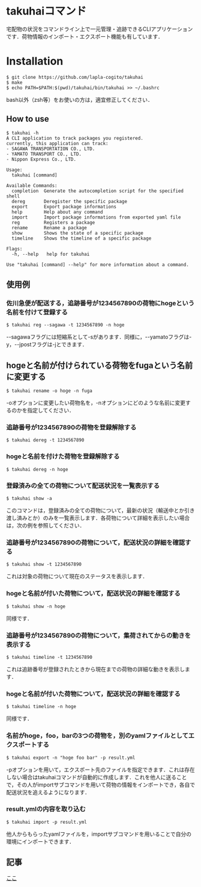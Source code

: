 # takuhaiコマンド

宅配物の状況をコマンドライン上で一元管理・追跡できるCLIアプリケーションです．荷物情報のインポート・エクスポート機能も有しています．

# Installation

```
$ git clone https://github.com/lapla-cogito/takuhai
$ make
$ echo PATH=$PATH:$(pwd)/takuhai/bin/takuhai >> ~/.bashrc
```

bash以外（zsh等）をお使いの方は，適宜修正してください．

## How to use

```
$ takuhai -h
A CLI application to track packages you registered.
currently, this application can track:
- SAGAWA TRANSPORTATION CO., LTD.
- YAMATO TRANSPORT CO., LTD.
- Nippon Express Co., LTD.

Usage:
  takuhai [command]

Available Commands:
  completion  Generate the autocompletion script for the specified shell
  dereg       Deregister the specific package
  export      Export package informations
  help        Help about any command
  import      Import package informations from exported yaml file
  reg         Registers a package
  rename      Rename a package
  show        Shows the state of a specific package
  timeline    Shows the timeline of a specific package

Flags:
  -h, --help   help for takuhai

Use "takuhai [command] --help" for more information about a command.
```

## 使用例
### 佐川急便が配送する，追跡番号が1234567890の荷物にhogeという名前を付けて登録する
```
$ takuhai reg --sagawa -t 1234567890 -n hoge
```

--sagawaフラグには短縮系として-sがあります．同様に，--yamatoフラグは-y，--jpostフラグは-jとできます．

## hogeと名前が付けられている荷物をfugaという名前に変更する

```
$ takuhai rename -o hoge -n fuga
```

-oオプションに変更したい荷物名を，-nオプションにどのような名前に変更するのかを指定してください．

### 追跡番号が1234567890の荷物を登録解除する
```
$ takuhai dereg -t 1234567890
```

### hogeと名前を付けた荷物を登録解除する
```
$ takuhai dereg -n hoge
```

### 登録済みの全ての荷物について配送状況を一覧表示する
```
$ takuhai show -a
```

このコマンドは，登録済みの全ての荷物について，最新の状況（輸送中とか引き渡し済みとか）のみを一覧表示します．各荷物について詳細を表示したい場合は，次の例を参照してください．

### 追跡番号が1234567890の荷物について，配送状況の詳細を確認する
```
$ takuhai show -t 1234567890
```

これは対象の荷物について現在のステータスを表示します．

### hogeと名前が付いた荷物について，配送状況の詳細を確認する
```
$ takuhai show -n hoge
```

同様です．

### 追跡番号が1234567890の荷物について，集荷されてからの動きを表示する
```
$ takuhai timeline -t 1234567890
```

これは追跡番号が登録されたときから現在までの荷物の詳細な動きを表示します．

### hogeと名前が付いた荷物について，配送状況の詳細を確認する
```
$ takuhai timeline -n hoge
```

同様です．

### 名前がhoge，foo，barの3つの荷物を，別のyamlファイルとしてエクスポートする

```
$ takuhai export -n "hoge foo bar" -p result.yml
```

-pオプションを用いて，エクスポート先のファイルを指定できます．これは存在しない場合はtakuhaiコマンドが自動的に作成します．これを他人に送ることで，その人がimportサブコマンドを用いて荷物の情報をインポートでき，各自で配送状況を追えるようになります．

### result.ymlの内容を取り込む

```
$ takuhai import -p result.yml
```

他人からもらったyamlファイルを，importサブコマンドを用いることで自分の環境にインポートできます．

## 記事

[ここ](https://lapla.dev/posts/takuhai)
